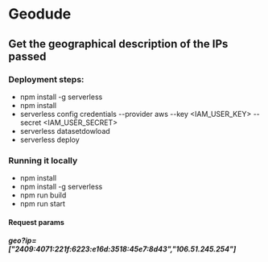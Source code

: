 # Geodude

## Get the geographical description of the IPs passed

### Deployment steps:
- npm install -g serverless
- npm install
- serverless config credentials --provider aws --key <IAM_USER_KEY> --secret <IAM_USER_SECRET>
- serverless datasetdowload
- serverless deploy


### Running it locally
- npm install
- npm install -g serverless
- npm run build
- npm run start

#### Request params
##### geo?ip=["2409:4071:221f:6223:e16d:3518:45e7:8d43","106.51.245.254"]